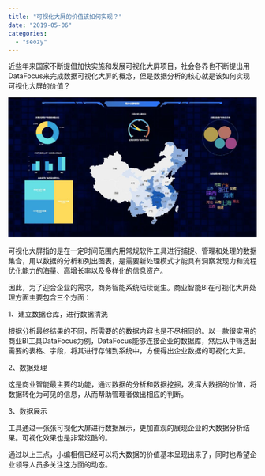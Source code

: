```yaml
---
title: "可视化大屏的价值该如何实现？"
date: "2019-05-06"
categories: 
  - "seozy"
---
```


近些年来国家不断提倡加快实施和发展可视化大屏项目，社会各界也不断提出用DataFocus来完成数据可视化大屏的概念，但是数据分析的核心就是该如何实现可视化大屏的价值？

![](images/A839A910-367D-4d98-9DEF-5F27CE99FE46-1024x575.jpg)

可视化大屏指的是在一定时间范围内用常规软件工具进行捕捉、管理和处理的数据集合，用以数据的分析和列出图表，是需要新处理模式才能具有洞察发现力和流程优化能力的海量、高增长率以及多样化的信息资产。

因此，为了迎合企业的需求，商务智能系统陆续诞生。商业智能BI在可视化大屏处理方面主要包含三个方面：

1、建立数据仓库，进行数据清洗

根据分析最终结果的不同，所需要的的数据内容也是不尽相同的。以一款很实用的商业BI工具DataFocus为例，DataFocus能够连接企业的数据库，然后从中筛选出需要的表格、字段，将其进行存储到系统中，方便得出企业数据的可视化大屏。

2、数据处理

这是商业智能最主要的功能，通过数据的分析和数据挖掘，发挥大数据的价值，将数据转化为可见的信息，从而帮助管理者做出相应的判断。

3、数据展示

工具通过一张张可视化大屏进行数据展示，更加直观的展现企业的大数据分析结果。可视化效果也是非常炫酷的。

通过以上三点，小编相信已经可以将大数据的价值基本呈现出来了，同时也希望企业领导人员多关注这方面的动态。
